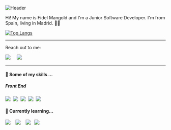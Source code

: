 ![Header](https://i.imgur.com/6UGr2OT.png)

Hi! My name is Fidel Mangold and I'm a Junior Software Developer. I'm from Spain, living in Madrid.  👩‍💻

[![Top Langs](https://github-readme-stats.vercel.app/api/top-langs/?username=fydiog&layout=compact&langs_count=10&theme=dracula)](https://github.com/anuraghazra/github-readme-stats)
<hr>

<p>Reach out to me:</p
 
<p align='center'>
  <a href="https://www.linkedin.com/in/fidelmangold/"><img src="https://img.shields.io/badge/linkedin-%230077B5.svg?&style=for-the-badge&logo=linkedin&logoColor=white" /></a>&nbsp;&nbsp;&nbsp;&nbsp;
  <a href="mailto:fydiog@gmail.com?subject=Hi Fidel!"><img src="https://img.shields.io/badge/gmail-%23D14836.svg?&style=for-the-badge&logo=gmail&logoColor=white" /></a>&nbsp;&nbsp;&nbsp;&nbsp;
</p>

<hr>

<h4>🔭  Some of my skills ...</h4>

<h5>Front End</h5>
<p >
  <img src="https://img.shields.io/badge/html5%20-%23e34f26.svg?&style=for-the-badge&logo=html5&logoColor=white" />&nbsp;&nbsp;<img src="https://img.shields.io/badge/CSS3-1572B6?&style=for-the-badge&logo=css3&logoColor=white" />&nbsp;&nbsp;<img src="https://img.shields.io/badge/JavaScript-F7DF1E?style=for-the-badge&logo=javascript&logoColor=black" />&nbsp;&nbsp;<img src="https://img.shields.io/badge/React-20232A?style=for-the-badge&logo=react&logoColor=61DAFB" />&nbsp;&nbsp;<img src="https://img.shields.io/badge/Bootstrap-563D7C?style=for-the-badge&logo=bootstrap&logoColor=white">&nbsp;&nbsp;
</p>

<h4>🌱  Currently learning...</h4>
<p >
  <img src="https://img.shields.io/badge/Angular-DD0031?style=for-the-badge&logo=angular&logoColor=white" />&nbsp;&nbsp;&nbsp;&nbsp;<img src="https://img.shields.io/badge/node.js%20-%23339933.svg?&style=for-the-badge&logo=node.js&logoColor=white" />&nbsp;&nbsp;&nbsp;&nbsp;<img src="https://img.shields.io/badge/styledcomponents%20-%23db7093.svg?&style=for-the-badge&logo=styled-components&logoColor=white" />&nbsp;&nbsp;&nbsp;<img src="https://img.shields.io/badge/jest%20-%23c21325.svg?&style=for-the-badge&logo=jest&logoColor=white" />&nbsp;&nbsp;&nbsp;
</p>

